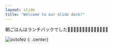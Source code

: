 ```yaml
---
layout: slide
title: "Welcome to our slide deck!"
---
```


朝ごはんはランチパックでした🥪:sparkles:🌸🌻🌸🌻🌸🌻🛴🚀🛴🚀🛴🚀

![octofez](https://octodex.github.com/images/octofez.png)
{: .center}
